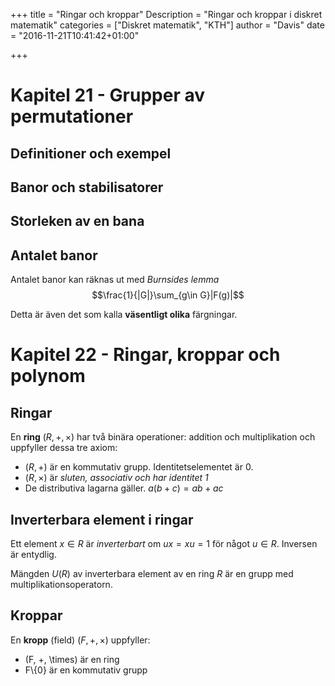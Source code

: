 +++
title = "Ringar och kroppar"
Description = "Ringar och kroppar i diskret matematik"
categories = ["Diskret matematik", "KTH"]
author = "Davis"
date = "2016-11-21T10:41:42+01:00"

+++

# Kapitel 21 - Grupper av permutationer

## Definitioner och exempel

## Banor och stabilisatorer

## Storleken av en bana


## Antalet banor
Antalet banor kan räknas ut med *Burnsides lemma* 
$$\frac{1}{|G|}\sum_{g\in G}|F(g)|$$

Detta är även det som kalla **väsentligt olika** färgningar.

# Kapitel 22 - Ringar, kroppar och polynom

## Ringar
En **ring** $(R, +, \times)$ har två binära operationer: addition och multiplikation och uppfyller dessa tre axiom:

* $(R, +)$ är en kommutativ grupp. Identitetselementet är 0.
* $(R, \times)$ är *sluten, associativ och har identitet 1*
* De distributiva lagarna gäller. $a(b+c) = ab + ac$

## Inverterbara element i ringar
Ett element $x \in R$ är *inverterbart* om $ux = xu = 1$ för något $u \in R$. Inversen är entydlig.

Mängden $U(R)$ av inverterbara element av en ring $R$ är en grupp med multiplikationsoperatorn. 

## Kroppar
En **kropp** (field) $(F, +, \times)$ uppfyller:

* (F, +, \times) är en ring
* F\\\{0\} är en kommutativ grupp